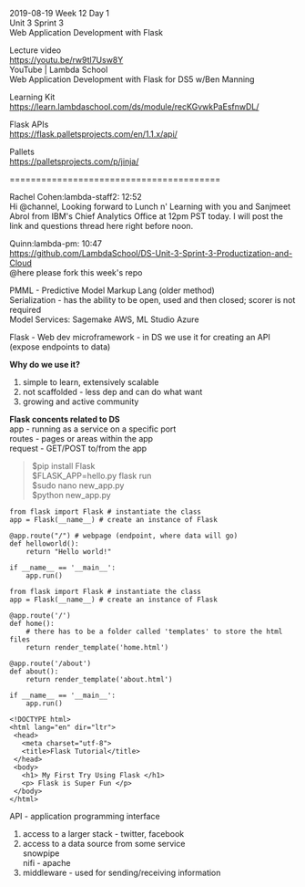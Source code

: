 2019-08-19 Week 12 Day 1  
Unit 3 Sprint 3   
Web Application Development with Flask  

Lecture video  
https://youtu.be/rw9tl7Usw8Y   
YouTube | Lambda School  
Web Application Development with Flask for DS5 w/Ben Manning  

Learning Kit  
https://learn.lambdaschool.com/ds/module/recKGvwkPaEsfnwDL/  

Flask APIs  
https://flask.palletsprojects.com/en/1.1.x/api/  

Pallets  
https://palletsprojects.com/p/jinja/    

========================================

Rachel Cohen:lambda-staff2: 12:52  
Hi @channel, Looking forward to Lunch n' Learning with you and Sanjmeet Abrol from IBM's Chief Analytics Office at 12pm PST today. I will post the link and questions thread here right before noon. 

Quinn:lambda-pm: 10:47   
https://github.com/LambdaSchool/DS-Unit-3-Sprint-3-Productization-and-Cloud   
@here please fork this week's repo  

PMML - Predictive Model Markup Lang (older method)  
Serialization - has the ability to be open, used and then closed; scorer is not required  
Model Services: Sagemake AWS, ML Studio Azure  

Flask - Web dev microframework - in DS we use it for creating an API (expose endpoints to data)  

**Why do we use it?**    
1. simple to learn, extensively scalable  
2. not scaffolded - less dep and can do what want  
3. growing and active community  

**Flask concents related to DS**    
app - running as a service on a specific port  
routes - pages or areas within the app  
request - GET/POST to/from the app  

> $pip install Flask  
> $FLASK_APP=hello.py flask run  
> $sudo nano new_app.py  
> $python new_app.py

```
from flask import Flask # instantiate the class  
app = Flask(__name__) # create an instance of Flask   
 
@app.route("/") # webpage (endpoint, where data will go)  
def helloworld():
    return "Hello world!" 

if __name__ == '__main__':  
    app.run()   
```   
```
from flask import Flask # instantiate the class  
app = Flask(__name__) # create an instance of Flask  

@app.route('/')
def home():   
    # there has to be a folder called 'templates' to store the html files  
    return render_template('home.html')  
    
@app.route('/about')
def about():
    return render_template('about.html')   
    
if __name__ == '__main__':  
    app.run()  
```
```
<!DOCTYPE html>
<html lang="en" dir="ltr">
 <head>
   <meta charset="utf-8">
   <title>Flask Tutorial</title>
 </head>
 <body>
   <h1> My First Try Using Flask </h1>
   <p> Flask is Super Fun </p>
 </body>
</html>
```

API - application programming interface  
1. access to a larger stack - twitter, facebook  
2. access to a data source from some service  
snowpipe  
nifi - apache  
3. middleware - used for sending/receiving information   


